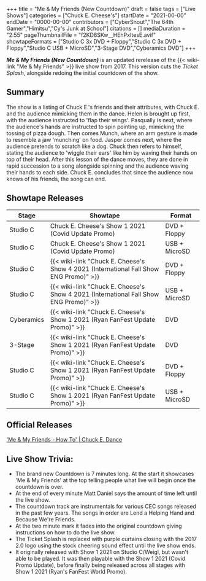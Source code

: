 +++
title = "Me & My Friends (New Countdown)"
draft = false
tags = ["Live Shows"]
categories = ["Chuck E. Cheese's"]
startDate = "2021-00-00"
endDate = "0000-00-00"
contributors = ["CyberSnout","The 64th Gamer","Himitsu","Cy's Junk at School"]
citations = []
mediaDuration = "2:55"
pageThumbnailFile = "f2KD8SKw__HEhPxItesE.avif"
showtapeFormats = ["Studio C 3x DVD + Floppy","Studio C 3x DVD + Floppy","Studio C USB + MicroSD","3-Stage DVD","Cyberamics DVD"]
+++

***Me &amp; My Friends (New Countdown)*** is an updated rerelease of the {{< wiki-link "Me &amp; My Friends" >}} live show from 2017. This version cuts the *Ticket Splash*, alongside redoing the initial countdown of the show.

## Summary

The show is a listing of Chuck E.'s friends and their attributes, with Chuck E. and the audience mimicking them in the dance. Helen is brought up first, with the audience instructed to 'flap their wings'. Pasqually is next, where the audience's hands are instructed to spin pointing up, mimicking the tossing of pizza dough. Then comes Munch, where an arm gesture is made to resemble a jaw 'munching' on food. Jasper comes next, where the audience pretends to scratch like a dog. Chuck then refers to himself, stating the audience to 'wiggle their ears' like him by waving their hands on top of their head. After this lesson of the dance moves, they are done in rapid succession to a song alongside spinning and the audience waving their hands to each side. Chuck E. concludes that since the audience now knows of his friends, the song can end.

## Showtape Releases

| Stage      | Showtape                                                                                   | Format        |
|------------|--------------------------------------------------------------------------------------------|---------------|
| Studio C   | Chuck E. Cheese's Show 1 2021 (Covid Update Promo)                                         | DVD + Floppy  |
| Studio C   | Chuck E. Cheese's Show 1 2021 (Covid Update Promo)                                         | USB + MicroSD |
| Studio C   | {{< wiki-link "Chuck E. Cheese's Show 4 2021 (International Fall Show ENG Promo)" >}} | DVD + Floppy  |
| Studio C   | {{< wiki-link "Chuck E. Cheese's Show 4 2021 (International Fall Show ENG Promo)" >}} | USB + MicroSD |
| Cyberamics | {{< wiki-link "Chuck E. Cheese's Show 1 2021 (Ryan FanFest Update Promo)" >}}         | DVD           |
| 3-Stage    | {{< wiki-link "Chuck E. Cheese's Show 1 2021 (Ryan FanFest Update Promo)" >}}         | DVD           |
| Studio C   | {{< wiki-link "Chuck E. Cheese's Show 1 2021 (Ryan FanFest Update Promo)" >}}         | DVD + Floppy  |
| Studio C   | {{< wiki-link "Chuck E. Cheese's Show 1 2021 (Ryan FanFest Update Promo)" >}}         | USB + MicroSD |

## Official Releases

['Me &amp; My Friends - How To' | Chuck E. Dance](https://www.youtube.com/watch?v=GcMQWJYKTps)

## Live Show Trivia:

- The brand new Countdown is 7 minutes long. At the start it showcases 'Me &amp; My Friends' at the top telling people what live will begin once the countdown is over.
- At the end of every minute Matt Daniel says the amount of time left until the live show.
- The countdown track are instrumentals for various CEC songs released in the past few years. The songs in order are Lend a Helping Hand and Because We're Friends.
- At the two minute mark it fades into the original countdown giving instructions on how to do the live show.
- The Ticket Splash is replaced with purple curtains closing with the 2017 2.0 logo using the stock cheering sound effect until the live show ends.
- It originally released with Show 1 2021 on Studio C/Weigl, but wasn't able to be played. It was then playable with the Show 1 2021 (Covid Promo Update), before finally being released across all stages with Show 1 2021 (Ryan's FanFest World Promo).